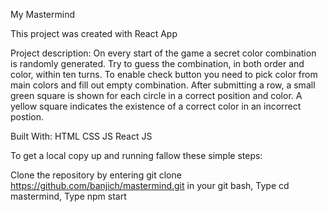 My Mastermind

This project was created with React App

Project description: On every start of the game a secret color combination is randomly
generated. Try to guess the combination, in both order and color,
within ten turns. To enable check button you need to pick color from
main colors and fill out empty combination. After submitting a row,
a small green square is shown for each circle in a correct position
and color. A yellow square indicates the existence of a correct
color in an incorrect postion.

Built With: HTML CSS JS React JS

To get a local copy up and running fallow these simple steps:

Clone the repository by entering git clone https://github.com/banjich/mastermind.git in your git bash, Type cd mastermind, Type npm start
